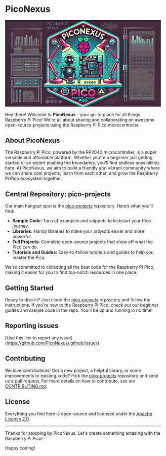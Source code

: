 # PicoNexus

![PicoNexus image 1](images/PicoNexus3.png)


Hey there! Welcome to **PicoNexus** – your go-to place for all things Raspberry Pi Pico! We're all about sharing and collaborating on awesome open-source projects using the Raspberry Pi Pico microcontroller.

## About PicoNexus

The Raspberry Pi Pico, powered by the RP2040 microcontroller, is a super versatile and affordable platform. Whether you're a beginner just getting started or an expert pushing the boundaries, you'll find endless possibilities here. At PicoNexus, we aim to build a friendly and vibrant community where we can share cool projects, learn from each other, and grow the Raspberry Pi Pico ecosystem together.

## Central Repository: pico-projects

Our main hangout spot is the [pico-projects](https://github.com/PicoNexus/pico-projects) repository. Here’s what you’ll find:

- **Sample Code:** Tons of examples and snippets to kickstart your Pico journey.
- **Libraries:** Handy libraries to make your projects easier and more powerful.
- **Full Projects:** Complete open-source projects that show off what the Pico can do.
- **Tutorials and Guides:** Easy-to-follow tutorials and guides to help you master the Pico.

We're committed to collecting all the best code for the Raspberry Pi Pico, making it easier for you to find top-notch resources in one place.

## Getting Started

Ready to dive in? Just clone the [pico-projects](https://github.com/PicoNexus/pico-projects) repository and follow the instructions. If you're new to the Raspberry Pi Pico, check out our beginner guides and sample code in the repo. You'll be up and running in no time!

## Reporting issues

[Use this link to report any issue] (https://github.com/PicoNexus/.github/issues)

## Contributing

We love contributions! Got a new project, a helpful library, or some improvements to existing code? Fork the [pico-projects](https://github.com/PicoNexus/pico-projects) repository and send us a pull request. For more details on how to contribute, see our [CONTRIBUTING.md](https://github.com/PicoNexus/pico-projects/blob/main/CONTRIBUTING.md).


## License

Everything you find here is open-source and licensed under the [Apache License 2.0](https://github.com/PicoNexus/pico-projects/blob/main/LICENSE).

---

Thanks for stopping by PicoNexus. Let's create something amazing with the Raspberry Pi Pico!

Happy coding!

